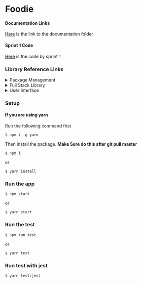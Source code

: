 # Foodie

#### Documentation Links

[Here](https://github.com/bobby569/Foodie/tree/master/docs) is the link to the documentation folder

#### Sprint 1 Code

[Here](https://github.com/bobby569/Foodie/tree/sprint1) is the code by sprint 1

### Library Reference Links

<details>
<summary>Package Management</summary>
<ul>
<li><a href="https://nodejs.org/en/">Node & npm</a></li>
<li><a href="https://yarnpkg.com/en/">yarn</a></li>
</ul>
</details>

<details>
<summary>Full Stack Library</summary>
<ul>
<li><a href="https://www.meteor.com/">Meteor</a></li>
<li><a href="https://reactjs.org/">React</a></li>
</ul>
</details>

<details>
<summary>User Interface</summary>
<ul>
<li><a href="http://sass-lang.com/">SCSS</a></li>
<li><a href="https://ant.design/docs/react/introduce">Ant Design</a></li>
<li><a href="https://react-bootstrap.github.io/">React-Bootstrap</a></li>
</ul>
</details>

### Setup

#### If you are using yarn

Run the following command first

```
$ npm i -g yarn
```

Then install the package. **Make Sure do this after git pull master**

```
$ npm i
```

or

```
$ yarn install
```

### Run the app

```
$ npm start
```

or

```
$ yarn start
```

### Run the test

```
$ npm run test
```

or

```
$ yarn test
```

### Run test with jest

```
$ yarn test:jest
```
